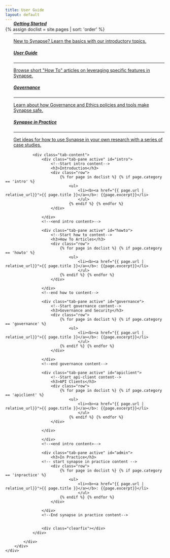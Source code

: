 ```yaml
---
title: User Guide
layout: default
---
```


{% assign doclist = site.pages | sort: 'order' %}


<div class="col-xs-12 col-md-12 col-lg-12" id="subjects">
    <ul class="nav nav-tabs" id="myTab" style="margin-top: -70px; border: 2px solid transparent;">
    <div class="col-xs-12 col-sm-3">
        <a href="#intro">
        <div class="subject-card">
            <i class="fa fa-power-off"></i>
            <h5>Getting Started</h5>
            <hr>
            <span>New to Synapse? Learn the basics with our introductory topics.</span>
        </div>
        </a>
    </div>
    <div class="col-xs-12 col-sm-3">
        <a href="#howto">
        <div class="subject-card">
            <i class="fa fa-book"></i>
            <h5>User Guide</h5>
            <hr>
            <span>Browse short "How To" articles on leveraging specific features in Synapse.</span>
        </div>
    </div>
   <!-- <div class="col-xs-12 col-sm-3">
        <a href="/articles/api_documentation.html">
        <div class="subject-card">
            <i class="fa fa-cog"></i>
            <h5>API Docs</h5>
            <hr>
            <span>Technical documentation for using the R/Python clients and RESTful APIs.</span>
        </div>
        </a>
    </div> -->
   <div class="col-xs-12 col-sm-3">
        <a href="#governance">
        <div class="subject-card">
            <i class="fa fa-lock"></i>
            <h5>Governance</h5>
            <hr>
            <span>Learn about how Governance and Ethics policies and tools make Synapse safe.</span>
        </div>
        </a>
    </div>
    <div class="col-xs-12 col-sm-3">
        <a href="#admin">
        <div class="subject-card">
            <i class="fa fa-pencil"></i>
            <h5>Synapse in Practice</h5>
            <hr>
            <span>Get ideas for how to use Synapse in your own research with a series of case studies.</span>
        </div>
        </a>
    </div>
    </ul>

                <div class="tab-content">
                    <div class="tab-pane active" id="intro">
                        <!--Start intro content-->
                        <h3>Introduction</h3>
                        <div class="row">
                            {% for page in doclist %} {% if page.category == 'intro' %}
                                <ul>
                                    <li><b><a href="{{ page.url | relative_url}}">{{ page.title }}</a></b>: {{page.excerpt}}</li>
                                    </ul>
                                {% endif %} {% endfor %}
                        </div>

                    </div>
                    <!--<end intro content>-->

                    <div class="tab-pane active" id="howto">
                        <!--Start how to content-->
                        <h3>How To Articles</h3>
                        <div class="row">
                            {% for page in doclist %} {% if page.category == 'howto' %}
                                <ul>
                                    <li><b><a href="{{ page.url | relative_url}}">{{ page.title }}</a></b>: {{page.excerpt}}</li>
                                    </ul>
                            {% endif %} {% endfor %}
                        </div>

                    </div>
                    <!--end how to content-->

                    <div class="tab-pane active" id="governance">
                        <!--Start governance content-->
                        <h3>Governance and Security</h3>
                        <div class="row">
                            {% for page in doclist %} {% if page.category == 'governance' %}
                                <ul>
                                    <li><b><a href="{{ page.url | relative_url}}">{{ page.title }}</a></b>: {{page.excerpt}}</li>
                                    </ul>
                            {% endif %} {% endfor %}
                        </div>

                    </div>
                    <!--end governance content-->

                    <div class="tab-pane active" id="apiclient">
                        <!--Start api-client content-->
                        <h3>API Clients</h3>
                        <div class="row">
                            {% for page in doclist %} {% if page.category == 'apiclient' %}
                                <ul>
                                    <li><b><a href="{{ page.url | relative_url}}">{{ page.title }}</a></b>: {{page.excerpt}}</li>
                                    </ul>
                                {% endif %} {% endfor %}
                        </div>

                    </div>

                    </div>
                    <!--<end intro content>-->

                    <div class="tab-pane active" id="admin">
                        <h3>In Practice</h3>
                    <!-- start synapse in practice content -->
                        <div class="row">
                            {% for page in doclist %} {% if page.category == 'inpractice' %}
                                <ul>
                                    <li><b><a href="{{ page.url | relative_url}}">{{ page.title }}</a></b>: {{page.excerpt}}</li>
                                    </ul>
                            {% endif %} {% endfor %}
                        </div>

                    </div>
                    <!--End synapse in practice content-->


                    <div class="clearfix"></div>
                </div>

            </div>
        </div>
    </div>

<!-- Nav tabs -->

</div>

</div>
